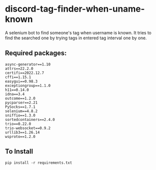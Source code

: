 # discord-tag-finder-when-uname-known
A selenium bot to find someone's tag when username is known. It tries to find the searched one by trying tags in entered tag interval one by one. 

## Required packages:
```pip
async-generator==1.10
attrs==22.2.0
certifi==2022.12.7
cffi==1.15.1
easygui==0.98.3
exceptiongroup==1.1.0
h11==0.14.0
idna==3.4
outcome==1.2.0
pycparser==2.21
PySocks==1.7.1
selenium==4.8.2
sniffio==1.3.0
sortedcontainers==2.4.0
trio==0.22.0
trio-websocket==0.9.2
urllib3==1.26.14
wsproto==1.2.0
```

## To Install

```pip
pip install -r requirements.txt
```
